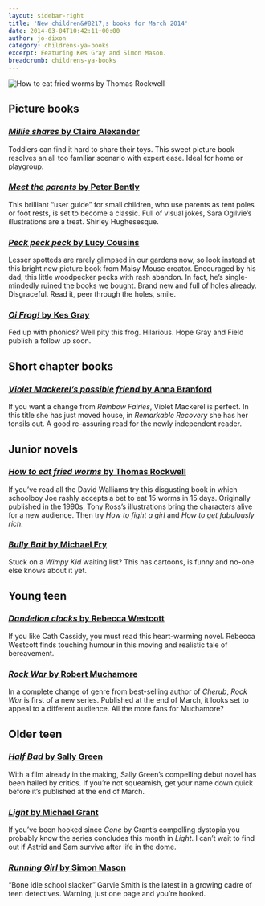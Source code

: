 ```yaml
---
layout: sidebar-right
title: 'New children&#8217;s books for March 2014'
date: 2014-03-04T10:42:11+00:00
author: jo-dixon
category: childrens-ya-books
excerpt: Featuring Kes Gray and Simon Mason.
breadcrumb: childrens-ya-books
---
```

![How to eat fried worms by Thomas Rockwell](/images/featured/featured-how-to-eat-fried-worms.jpg)

## Picture books

### [<cite>Millie shares</cite> by Claire Alexander](https://suffolk.spydus.co.uk/cgi-bin/spydus.exe/ENQ/OPAC/BIBENQ/7065798?QRY=CTIBIB%3C%20IRN(32815215)&QRYTEXT=Millie%20shares)

Toddlers can find it hard to share their toys. This sweet picture book resolves an all too familiar scenario with expert ease. Ideal for home or playgroup.

### [<cite>Meet the parents</cite> by Peter Bently](https://suffolk.spydus.co.uk/cgi-bin/spydus.exe/ENQ/OPAC/BIBENQ/7077366?QRY=CTIBIB%3C%20IRN(1583513)&QRYTEXT=Meet%20the%20parents)

This brilliant “user guide” for small children, who use parents as tent poles or foot rests, is set to become a classic. Full of visual jokes, Sara Ogilvie’s illustrations are a treat. Shirley Hughesesque.

### [<cite>Peck peck peck</cite> by Lucy Cousins](https://suffolk.spydus.co.uk/cgi-bin/spydus.exe/ENQ/OPAC/BIBENQ/7079048?QRY=CTIBIB%3C%20IRN(24792299)&QRYTEXT=Peck%2C%20peck%2C%20peck)

Lesser spotteds are rarely glimpsed in our gardens now, so look instead at this bright new picture book from Maisy Mouse creator. Encouraged by his dad, this little woodpecker pecks with rash abandon. In fact, he’s single-mindedly ruined the books we bought. Brand new and full of holes already. Disgraceful. Read it, peer through the holes, smile.

### [<cite>Oi Frog!</cite> by Kes Gray](https://suffolk.spydus.co.uk/cgi-bin/spydus.exe/ENQ/OPAC/BIBENQ/7080441?QRY=CTIBIB%3C%20IRN(36546328)&QRYTEXT=Oi%20Frog!)

Fed up with phonics? Well pity this frog. Hilarious. Hope Gray and Field publish a follow up soon.

## Short chapter books

### [<cite>Violet Mackerel’s possible friend</cite> by Anna Branford](https://suffolk.spydus.co.uk/cgi-bin/spydus.exe/ENQ/OPAC/BIBENQ/7081409?QRY=CTIBIB%3C%20IRN(32041976)&QRYTEXT=Violet%20Mackerel%27s%20possible%20friend)

If you want a change from <cite>Rainbow Fairies</cite>, Violet Mackerel is perfect. In this title she has just moved house, in <cite>Remarkable Recovery</cite> she has her tonsils out. A good re-assuring read for the newly independent reader.

## Junior novels

### [<cite>How to eat fried worms</cite> by Thomas Rockwell](https://suffolk.spydus.co.uk/cgi-bin/spydus.exe/ENQ/OPAC/BIBENQ/7082001?QRY=CTIBIB%3C%20IRN(1566012)&QRYTEXT=How%20to%20eat%20fried%20worms)

If you’ve read all the David Walliams try this disgusting book in which schoolboy Joe rashly accepts a bet to eat 15 worms in 15 days. Originally published in the 1990s, Tony Ross’s illustrations bring the characters alive for a new audience. Then try <cite>How to fight a girl</cite> and <cite>How to get fabulously rich</cite>.

### [<cite>Bully Bait</cite> by Michael Fry](https://suffolk.spydus.co.uk/cgi-bin/spydus.exe/ENQ/OPAC/BIBENQ/7082942?QRY=CTIBIB%3C%20IRN(1718660)&QRYTEXT=Bully%20Bait)

Stuck on a <cite>Wimpy Kid</cite> waiting list? This has cartoons, is funny and no-one else knows about it yet.

## Young teen

### [<cite>Dandelion clocks</cite> by Rebecca Westcott](https://suffolk.spydus.co.uk/cgi-bin/spydus.exe/ENQ/OPAC/BIBENQ/7083628?QRY=CTIBIB%3C%20IRN(33427383)&QRYTEXT=Dandelion%20clocks)

If you like Cath Cassidy, you must read this heart-warming novel. Rebecca Westcott finds touching humour in this moving and realistic tale of bereavement.

### [<cite>Rock War</cite> by Robert Muchamore](https://suffolk.spydus.co.uk/cgi-bin/spydus.exe/ENQ/OPAC/BIBENQ/7087844?QRY=CTIBIB%3C%20IRN(25521326)&QRYTEXT=Rock%20war)

In a complete change of genre from best-selling author of <cite>Cherub</cite>, <cite>Rock War</cite> is first of a new series. Published at the end of March, it looks set to appeal to a different audience. All the more fans for Muchamore?

## Older teen

### [<cite>Half Bad</cite> by Sally Green](https://suffolk.spydus.co.uk/cgi-bin/spydus.exe/ENQ/OPAC/BIBENQ/7088562?QRY=CTIBIB%3C%20IRN(33427384)&QRYTEXT=Half%20bad)

With a film already in the making, Sally Green’s compelling debut novel has been hailed by critics. If you’re not squeamish, get your name down quick before it’s published at the end of March.

### [<cite>Light</cite> by Michael Grant](https://suffolk.spydus.co.uk/cgi-bin/spydus.exe/ENQ/OPAC/BIBENQ/7090156?QRY=CTIBIB%3C%20IRN(266397)&QRYTEXT=Light)

If you’ve been hooked since <cite>Gone</cite> by Grant’s compelling dystopia you probably know the series concludes this month in <cite>Light</cite>. I can’t wait to find out if Astrid and Sam survive after life in the dome.

### [<cite>Running Girl</cite> by Simon Mason](https://suffolk.spydus.co.uk/cgi-bin/spydus.exe/ENQ/OPAC/BIBENQ/7091134?QRY=CTIBIB%3C%20IRN(31448705)&QRYTEXT=Running%20girl)

“Bone idle school slacker” Garvie Smith is the latest in a growing cadre of teen detectives. Warning, just one page and you’re hooked.
